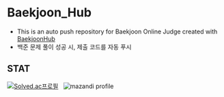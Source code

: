 # Baekjoon_Hub
- This is an auto push repository for Baekjoon Online Judge created with [BaekjoonHub](https://github.com/BaekjoonHub/BaekjoonHub)
- 백준 문제 풀이 성공 시, 제출 코드를 자동 푸시

## STAT
[![Solved.ac프로필](http://mazassumnida.wtf/api/v2/generate_badge?boj=opal1031)](https://solved.ac/opal1031) &nbsp;
![mazandi profile](http://mazandi.herokuapp.com/api?handle=opal1031&theme=warm)
